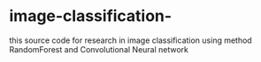 # image-classification-
this source code for research in image classification using method RandomForest and Convolutional Neural network
